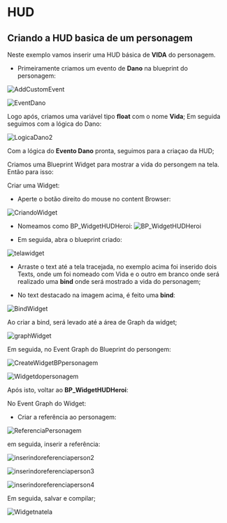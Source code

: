 # HUD

## Criando a HUD basica de um personagem

Neste exemplo vamos inserir uma HUD básica de **VIDA** do personagem.
- Primeiramente criamos um evento de **Dano** na blueprint do personagem:

![AddCustomEvent](imagens/AddCustomEvent.jpg)

![EventDano](imagens/EventDano.jpg)

Logo após, criamos uma variável tipo **float** com o nome **Vida**;
Em seguida seguimos com a lógica do Dano:

![LogicaDano2](imagens/LogicaDano2.jpg)

Com a lógica do **Evento Dano** pronta, seguimos para a criaçao da HUD;

Criamos uma Blueprint Widget para mostrar a vida do persongem na tela. Então para isso:

Criar uma Widget:
- Aperte o botão direito do mouse no content Browser:

![CriandoWidget](imagens/CriandoWidget.jpg)  

- Nomeamos como BP_WidgetHUDHeroi: ![BP_WidgetHUDHeroi](imagens/BP_WidgetHUDHeroi.jpg)

- Em seguida, abra o blueprint criado:

![telawidget](imagens/telawidget.jpg)

- Arraste o text até a tela tracejada, no exemplo acima foi inserido dois Texts, onde um foi nomeado com Vida e o outro em branco onde será realizado uma **bind** onde será mostrado a vida do personagem;

- No text destacado na imagem acima, é feito uma **bind**:

![BindWidget](imagens/BindWidget.jpg)

Ao criar a bind, será levado até a área de Graph da widget;

![graphWidget](imagens/graphWidget.jpg)

Em seguida, no Event Graph do Blueprint do persongem:

![CreateWidgetBPpersonagem](imagens/CreateWidgetBPpersonagem.jpg)

![Widgetdopersonagem](imagens/Widgetdopersonagem.jpg)

Após isto, voltar ao **BP_WidgetHUDHeroi**:

No Event Graph do Widget:

- Criar a referência ao personagem:

![ReferenciaPersonagem](imagens/ReferenciaPersonagem.jpg)

em seguida, inserir a referência:

![inserindoreferenciaperson2](imagens/inserindoreferenciaperson2.jpg)

![inserindoreferenciaperson3](imagens/inserindoreferenciaperson3.jpg)

![inserindoreferenciaperson4](imagens/inserindoreferenciaperson4.jpg)

Em seguida, salvar e compilar;

![Widgetnatela](imagens/Widgetnatela.jpg)
